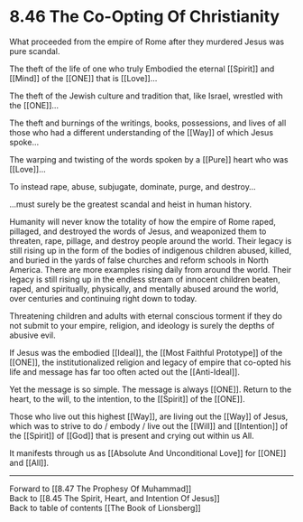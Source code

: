 # 8.46 The Co-Opting Of Christianity

What proceeded from the empire of Rome after they murdered Jesus was pure scandal.

The theft of the life of one who truly Embodied the eternal [[Spirit]] and [[Mind]] of the [[ONE]] that is [[Love]]…

The theft of the Jewish culture and tradition that, like Israel, wrestled with the [[ONE]]…

The theft and burnings of the writings, books, possessions, and lives of all those who had a different understanding of the [[Way]] of which Jesus spoke…

The warping and twisting of the words spoken by a [[Pure]] heart who was [[Love]]...

To instead rape, abuse, subjugate, dominate, purge, and destroy…

...must surely be the greatest scandal and heist in human history.

Humanity will never know the totality of how the empire of Rome raped, pillaged, and destroyed the words of Jesus, and weaponized them to threaten, rape, pillage, and destroy people around the world. Their legacy is still rising up in the form of the bodies of indigenous children abused, killed, and buried in the yards of false churches and reform schools in North America. There are more examples rising daily from around the world. Their legacy is still rising up in the endless stream of innocent children beaten, raped, and spiritually, physically, and mentally abused around the world, over centuries and continuing right down to today.

Threatening children and adults with eternal conscious torment if they do not submit to your empire, religion, and ideology is surely the depths of abusive evil.

If Jesus was the embodied [[Ideal]], the [[Most Faithful Prototype]] of the [[ONE]], the institutionalized religion and legacy of empire that co-opted his life and message has far too often acted out the [[Anti-Ideal]]. 

Yet the message is so simple. The message is always [[ONE]]. Return to the heart, to the will, to the intention, to the [[Spirit]] of the [[ONE]]. 

Those who live out this highest [[Way]], are living out the [[Way]] of Jesus, which was to strive to do / embody / live out the [[Will]] and [[Intention]] of the [[Spirit]] of [[God]] that is present and crying out within us All.

It manifests through us as [[Absolute And Unconditional Love]] for [[ONE]] and [[All]]. 

___

Forward to [[8.47 The Prophesy Of Muhammad]]  
Back to [[8.45 The Spirit, Heart, and Intention Of Jesus]]           
Back to table of contents [[The Book of Lionsberg]]  

